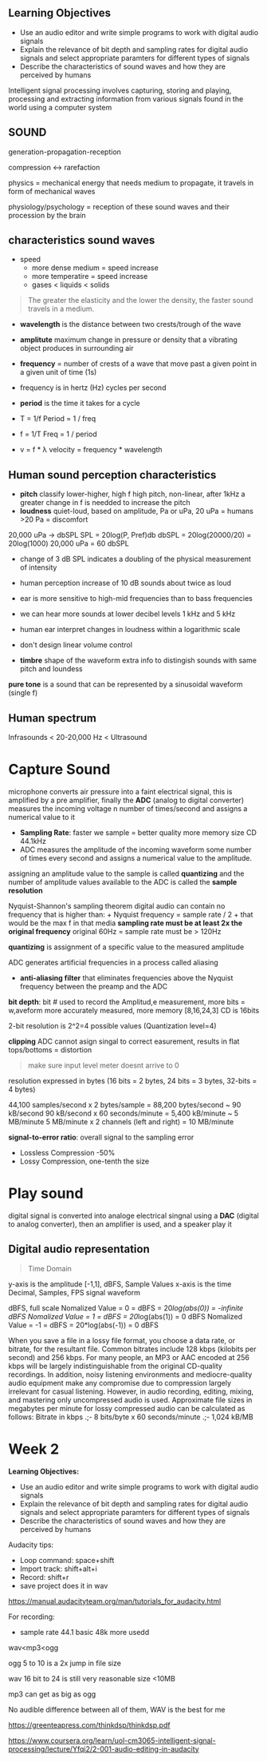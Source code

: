 ## Learning Objectives

+ Use an audio editor and write simple programs to work with digital audio signals
+ Explain the relevance of bit depth and sampling rates for digital audio signals and select appropriate paramters for different types of signals
+ Describe the characteristics of sound waves and how they are perceived by humans

Intelligent signal processing involves capturing, storing and playing, processing and extracting information from various signals found in the world using a computer system


## SOUND

generation-propagation-reception

compression <-> rarefaction

physics = mechanical energy that needs medium to propagate, it travels in form of mechanical waves

physiology/psychology = reception of these sound waves and their procession by the brain

## characteristics sound waves

+ speed
    + more dense medium = speed increase 
    + more temperatire = speed increase
    + gases < liquids < solids

> The greater the elasticity and the lower the density, the faster sound travels in a medium.

+ **wavelength** is the distance between two crests/trough of the wave
+ **amplitute** maximum change in pressure or density that a vibrating object produces in surrounding air
+ **frequency** =  number of crests of a wave that move past a given point in a given unit of time (1s)
+ frequency is in hertz (Hz) cycles per second
+ **period** is the time it takes for a cycle 

+ T = 1/f Period = 1 / freq
+ f = 1/T Freq = 1 / period 
+ v = f * λ velocity = frequency * wavelength

##  Human sound perception characteristics

+ **pitch** classify lower-higher, high f high pitch, non-linear, after 1kHz a greater change in f is needded to increase the pitch
+ **loudness** quiet-loud, based on amplitude, Pa or uPa, 20 uPa = humans >20 Pa = discomfort

20,000 uPa -> dbSPL
SPL = 20log(P, Pref)db
dbSPL = 20log(20000/20)
= 20log(1000)
20,000 uPa = 60 dbSPL

+ change of 3 dB SPL indicates a doubling of the physical measurement of intensity
+ human perception increase of 10 dB sounds about twice as loud

+ ear is more sensitive to high-mid frequencies than to bass frequencies
+ we can hear more  sounds at lower decibel levels 1 kHz and 5 kHz
+ human ear interpret changes in loudness within a logarithmic scale
+ don't design linear volume control

+ **timbre** shape of the waveform extra info to distingish sounds with same pitch and loundess

**pure tone** is a sound that can be represented by a sinusoidal waveform (single f)

## Human spectrum
Infrasounds < 20-20,000 Hz < Ultrasound

# Capture Sound

microphone converts air pressure into a faint electrical signal, this is amplified by a pre amplifier, finally the **ADC** (analog to digital converter) measures the incoming voltage n number of times/second and assigns a numerical value to it

+ **Sampling Rate**: faster we sample = better quality more memory size
CD 44.1kHz
+ ADC measures the amplitude of the incoming waveform some number of times every second and assigns a numerical value to the amplitude.

assigning an amplitude value to the sample is called **quantizing** and the number of amplitude values available to the ADC is called the **sample resolution**

Nyquist-Shannon's sampling theorem
digital audio can contain no frequency that is higher than:
    + Nyquist frequency =  sample rate / 2
    + that would be the max f in that media
**sampling rate must be at least 2x the original frequency**
original 60Hz = sample rate must be > 120Hz

**quantizing** is assignment of a specific value to the measured amplitude 

ADC generates artificial frequencies in a process called aliasing
+ **anti-aliasing filter** that eliminates frequencies above the Nyquist frequency between the preamp and the ADC

**bit depth**: bit # used to record the Amplitud,e measurement, more bits = w,aveform more accurately measured, more memory [8,16,24,3] CD is 16bits

2-bit resolution is 2^2=4 possible values (Quantization level=4)

**clipping** ADC cannot asign singal to correct easurement, results in flat tops/bottoms = distortion
> make sure input level meter doesnt arrive to 0

resolution expressed in bytes (16 bits = 2 bytes, 24 bits = 3 bytes, 32-bits = 4 bytes)

44,100 samples/second x 2 bytes/sample = 88,200 bytes/second ~ 90 kB/second
90 kB/second x 60 seconds/minute = 5,400 kB/minute ~ 5 MB/minute
5 MB/minute x 2 channels (left and right) = 10 MB/minute 

**signal-to-error ratio**: overall signal to the sampling error

+ Lossless Compression -50%
+ Lossy Compression, one-tenth the size

# Play sound

digital signal is converted into analoge electrical singnal using a **DAC** (digital to analog converter), then an amplifier is used, and a speaker play it

## Digital audio representation 

> Time Domain

y-axis is the amplitude [-1,1], dBFS, Sample Values
x-axis is the time Decimal, Samples, FPS
signal waveform

dBFS, full scale
Nomalized Value = 0 = dBFS = 20*log(abs(0)) = -infinite dBFS
Nomalized Value = 1 = dBFS = 20*log(abs(1)) = 0 dBFS
Nomalized Value = -1 = dBFS = 20*log(abs(-1)) = 0 dBFS

When you save a file in a lossy file format, you choose a data rate, or bitrate,
for the resultant file. Common bitrates include 128 kbps (kilobits per second) and
256 kbps. For many people, an MP3 or AAC encoded at 256 kbps will be largely
indistinguishable from the original CD-quality recordings. In addition, noisy listening
environments and mediocre-quality audio equipment make any compromise due to
compression largely irrelevant for casual listening. However, in audio recording, editing,
mixing, and mastering only uncompressed audio is used.
Approximate file sizes in megabytes per minute for lossy compressed audio can be
calculated as follows:
Bitrate in kbps .;- 8 bits/byte x 60 seconds/minute .;- 1,024 kB/MB 

# Week 2

**Learning Objectives:**

+ Use an audio editor and write simple programs to work with digital audio signals
+ Explain the relevance of bit depth and sampling rates for digital audio signals and select appropriate paramters for different types of signals
+ Describe the characteristics of sound waves and how they are perceived by humans

Audacity tips:

+ Loop command: space+shift
+ Import track: shift+alt+i
+ Record: shift+r 
+ save project does it in wav

https://manual.audacityteam.org/man/tutorials_for_audacity.html

For recording:
+ sample rate 44.1 basic 48k more usedd

wav<mp3<ogg

ogg 5 to 10 is a 2x jump in file size

wav 16 bit to 24 is still very reasonable size <10MB

mp3 can get as big as ogg

No audible difference between all of them, WAV is the best for me 

https://greenteapress.com/thinkdsp/thinkdsp.pdf

https://www.coursera.org/learn/uol-cm3065-intelligent-signal-processing/lecture/Yfqi2/2-001-audio-editing-in-audacity